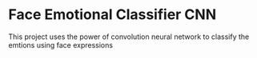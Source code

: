 # Face Emotional Classifier CNN
 This project uses the power of convolution neural network to classify the emtions using face expressions
